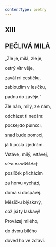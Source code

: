 ```yaml
---
contentType: poetry
---
```


## XIII  

## PEČLIVÁ MILÁ

„Zle je, milá, zle je,  

ostrý vítr věje,

zavál mi cestičku,

zabloudím v lesíčku,

padnu do závěje.“

Zle nám, milý, zle nám,

odcházet ti nedám:

počkej do půlnoci,

snad bude pomoci,

já ti posla zjednám.

Vstávej, milý, vstávej,

více neodkládej;

poslíček přicházím

za horou vychází,

doma si dospávej.

Měsíčku blýskavý,

což jsi ty laskavý!

Provázej milého,

do dvoru bílého

doveď ho ve zdraví.
